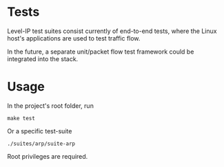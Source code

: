 # Tests

Level-IP test suites consist currently of end-to-end tests, where the Linux host's applications are used to test traffic flow.

In the future, a separate unit/packet flow test framework could be integrated into the stack.

# Usage

In the project's root folder, run

    make test

Or a specific test-suite

    ./suites/arp/suite-arp

Root privileges are required.
